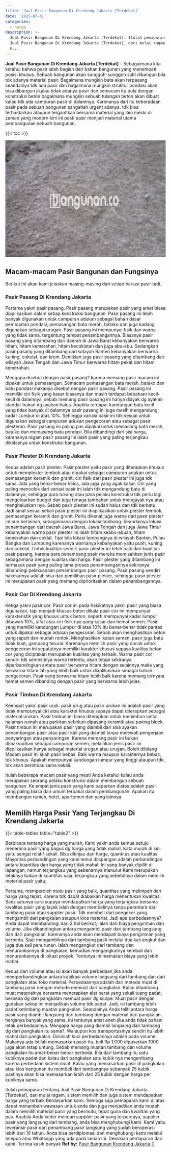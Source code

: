 ```yaml
---
title: 'Jual Pasir Bangunan Di Krendang Jakarta [Terdekat]'
date: '2025-07-01'
categories:
  - harga
description: >-
  Jual Pasir Bangunan Di Krendang Jakarta [Terdekat]. Itulah pemaparan tentang
  Jual Pasir Bangunan Di Krendang Jakarta [Terdekat], dari mulai ragam, sistem
  m...
---
```


**Jual Pasir Bangunan Di Krendang Jakarta \[Terdekat\]** – Sebagaimana kita ketahui bahwa pasir ialah bagian dari bahan bangunan yang menempati posisi khusus. Sebuah bangunan akan sungguh-sungguh sulit dibangun bila tdk adanya material pasir. Bagaimana mungkin bata akan terpasang seandainya tdk ada pasir dan bagaimana mungkin struktur pondasi akan bisa dibangun jikalau tidak adanya pasir dan semacam itu pula dengan konstruksi beton bagaimana mungkin sebuah tulangan beton akan dibuat kalau tdk ada campuran pasir di dalamnya. Karenanya dari itu keberadaan pasir pada sebuah bangunan sangatlah urgent adanya. tdk bisa terhindarkan ataupun tergantikan bersama material yang lain meski di zaman yang modern kini ini pasti pasir menjadi material utama pembangunan sebuah bangunan.

{{< toc >}}

![Jual Pasir Bangunan Di Krendang Jakarta [Terdekat]](/images/jual-pasir-bangunan-20.png)

## Macam-macam Pasir Bangunan dan Fungsinya

Berikut ini akan kami jelaskan masing-masing dari setiap Variasi pasir tadi.

### Pasir Pasang Di Krendang Jakarta

Pertama yakni pasir pasang. Pasir pasang merupakan pasir yang amat biasa diaplikasikan dalam setiap konstruksi bangunan. Pasir pasang ini lebih banyak digunakan untuk campuran adukan sebagai bahan dasar pembuatan pondasi, pemasangan bata merah, batako dan juga kadang digunakan sebagai urugan. Pasir pasang ini mempunyai fisik dan warna yang tidak sama, tergantung tempat penambangannya. Biasanya pasir pasang yang ditambang dari daerah di Jawa Barat kebanyakan berwarna hitam, hitam kemerahan, hitam kecoklatan dan juga abu-abu. Sedangkan pasir pasang yang ditambang dari wilayah Banten kebanyakan berwarna kuning, cokelat, dan krem. Demikian juga pasir pasang yang ditambang dari wilayah Jawa Tengah dan Jawa Timur berwarna hitam pekat dan hitam kemerahan.

Mengapa disebut dengan pasir pasang? karena memang pasir macam ini dipakai untuk pemasangan. Semacam pemasangan bata merah, batako dan batu pondasi makanya disebut dengan pasir pasang. Pasir pasang ini memiliki ciri fisik yang kasar biasanya dan masih terdapat bebatuan kecil-kecil di dalamnya, sebab memang pasir pasang ini hanya diayak dg ayakan standar bukan dg ayakan halus. Apabila terdapat kandungan batu kecil yang tidak banyak di dalamnya pasir pasang ini juga masih mengandung kadar Lumpur di atas 10%. Sehingga variasi pasir ini tdk sesuai untuk digunakan sebagai campuran adukan pengecoran atau sebagai pasir plesteran. Pasir pasang ini paling pas dipakai untuk memasang bata merah, batako dan memasang batu pondasi. Bila dibandingi dari sisi harga, karenanya ragam pasir pasang ini ialah pasir yang paling terjangkau dikelasnya untuk konstruksi bangunan.

### Pasir Plester Di Krendang Jakarta

Kedua adalah pasir plester. Pasir plester yaitu pasir yang diterapkan khusus untuk memplester tembok atau dipakai sebagai campuran adukan untuk pemasangan keramik dan granit. ciri fisik dari pasir plester ini juga tdk sama. Ada yang benar-benar halus, ada juga yang agak kasar. Ciri yang paling mencolok dari variasi pasir ini ialah tdk mengandung batu di dalamnya, sehingga para tukang atau para pelaku konstruksi tdk perlu lagi mengeluarkan budget dan juga tenaga tambahan untuk mengayak nya atau menghaluskan nya. Sebab pasir plester ini sudah halus dan tdk berbatu. Jadi amat sesuai sekali pasir plester ini diaplikasikan untuk plester tembok, pemasangan keramik dan granit. Perlu dikenal juga warna dari pasir plester ini pun berlainan, sebagaimana dengan lokasi tambang. Seandainya lokasi penambangan dari daerah Jawa Barat, Jawa Tengah dan juga Jawa Timur kebanyakan warna pasir plester ini ialah hitam keabu-abuan, hitam kemerahan dan coklat. Tapi bila lokasi tambangnya di wilayah Banten, Pulau Bangka dan Lampung karenanya warnanya kebanyakan yaitu putih, kuning dan cokelat. Untuk kualitas sendiri pasir plester ini lebih baik dari kwalitas pasir pasang, karena para penambang pasir mereka memisahkan jenis pasir sebagaimana dengan kualitas dan harga. Pasir plester yang ditambang ini termasuk pasir yang paling lama proses penambangannya sekiranya dibandingi pelaksanaan penambangan pasir pasang. Pasir pasang sendiri hakekatnya adalah sisa dari pemilihan pasir plester, sehingga pasir plester ini merupakan pasir yang memang diprioritaskan dalam penambangannya.

### Pasir Cor Di Krendang Jakarta

Ketiga yakni pasir cor. Pasir cor ini pada hakikatnya yakni pasir yang biasa digunakan, tapi menjadi khusus beton dikala pasir cor ini mempunyai karakteristik yang khusus untuk beton; seperti mempunyai kadar lumpur dibawah 10%, sifat atau ciri fisik nya yang kasar dan hemat semen. Pasir yang memiliki kandungan Lumpur di atas 10% itu benar-benar tidak pantas untuk dipakai sebagai adukan pengecoran. Sebab akan menghasilkan beton yang rapuh dan mudah rontok. Menghasilkan ikatan semen, pasir juga batu tidak kuat, gampang terurai. Karenanya memilih pasir yang cocok untuk pengecoran ini sepatutnya memiliki karakter khusus supaya kualitas beton cor yang diciptakan merupakan kualitas yang terbaik. Warna pasir cor sendiri tdk semestinya warna tertentu, akan tetapi sekiranya diperbandingkan antara pasir berwarna hitam dengan selainnya maka yang berwarna hitam lah yang lebih baik untuk diaplikasikan sebagai bahan pengecoran. Pasir yang berwarna hitam lebih baik karena memang ternyata hemat semen dibanding dengan pasir yang berwarna lebih jelas.

### Pasir Timbun Di Krendang Jakarta

Keempat yakni pasir uruk. pasir urug atau pasir urukan ini adalah pasir yang tidak mempunyai ciri atau karakter khusus supaya dapat diterapkan sebagai material urukan. Pasir timbun ini biasa diterapkan untuk menimbun lantai, halaman rumah atau parkiran sebelum dipasang keramik atau paving block. Pasir timbun ini merupakan pasir yang diambil dari sisa ayakan penambangan pasir atau pasir kali yang diambil tanpa melewati pengerjaan penyaringan atau penyaringan. Karena memang pasir ini bukan dimaksudkan sebagai campuran semen, melainkan jenis pasir ini diaplikasikan hanya sebagai material urugan atau urugan. Boleh dibilang Macam pasir ini ialah pasir bebas. Baik warna maupun karakternya bebas, tdk khusus. Apakah mempunyai kandungan lumpur yang tinggi ataupun tdk, tdk akan berimbas sama sekali.

Itulah beberapa macam pasir yang mesti Anda ketahui kalau anda merupakan seorang pelaku konstruksi dalam membangun sebuah bangunan. Ke empat jenis pasir yang kami paparkan diatas adalah pasir yang paling biasa dan umum terpakai dalam pembangunan. Apakah itu membangun rumah, hotel, apartemen dan yang lainnya.

## Memilih Harga Pasir Yang Terjangkau Di Krendang Jakarta

{{< table-tables table="table2" >}}

Berbicara tentang harga yang murah, Kami yakin anda semua setuju menerima pasir yang bagus dg harga yang tidak mahal. Kata murah di sini yaitu sangat relatif sekali. Bisa ditinjau dari harga, quantitas atau kualitas. Mayoritas perbandingan yang kami temui dilapangan adalah perbandingan antara kuantitas dan harga yang tidak mahal. Ini yang banyak dipilih di lapangan, namun terjangkau yang sebenarnya menurut Kami merupakan letaknya bukan di kuantitas saja. terjangkau yang sebetulnya dalam memilih material pasir yaitu;

Pertama, memperoleh mutu pasir yang baik, quantitas yang melimpah dan harga yang tepat. Karena tdk dapat diabaikan harga menentukan kwalitas. Satu-satunya cara supaya mendapatkan harga yang terjangkau bersama kwalitas pasir yang layak ialah dengan membelinya tanpa perantara dari tambang pasir atau supplier pasir. Tdk membeli dari pengecer yang mengambil dari pangkalan ataupun kios material. Jadi apa perbedaannya? Anda dapat membandingi dari 2 hal berikut; ialah dari biaya pengiriman dan volume. Jika dibandingkan antara mengambil pasir dari tambang langsung dan dari pangkalan, karenanya anda akan mendapati biaya pengiriman yang berbeda. Saat mengambilnya dari tambang pasti melalui dua kali angkut dan juga dua kali penurunan. Ialah mengangkut dari tambang dan menurunkannya di pangkalan, kemudian mengangkutnya kembali dan menurunkannya di lokasi proyek. Tentunya ini memakan biaya yang lebih mahal.

Kedua dari volume atau isi akan banyak perbedaan jika anda memperbandingkan antara kubikasi volume langsung dari tambang dan dari pangkalan atau toko material. Perbedaannya adalah dari metode muat di tambang pasir dengan metode memuat dari pangkalan. Kalau ditambang muat materialnya bersama menerapkan alat berat yang sekali tuang padat, berbeda dg dari pangkalan memuat pasir dg scope. Muat pasir dengan gunakan sekop ini menjadikan volume tdk padat. Jadi, isi tambang lebih padat ketimbang muatan pangkalan. Seandainya Anda teliti antara harga pasir yang diambil langsung dari tambang dengan material dari pangkalan harganya banyak yang sama. Ini tentunya amat aneh jika anda tidak paham letak perbedaannya. Mengapa harga yang diambil langsung dari tambang dg dari pangkalan itu sama?. Walaupun kos transportasinya sendiri itu lebih mahal dari pangkalan. Disinilah kuci perbedaannya adalah pada volume. Makanya ada istilah memasarkan pasir itu, beli Rp 1.000 dipasarkan 1000 juga akan tetap untung. Sebab memang muatan tambang dan volume pangkalan itu amat-benar-benar berbeda. Bila dari tambang itu satu kubiknya padat dan kalau dari pangkalan satu kubik nya mengembang karena perbedaan sistem muat. Kalau yang memasarkan pasir di pangkalan atau kios bangunan itu membeli dari tambangnya sebanyak 25 kubik, pastinya akan bisa memasarkan lebih dari 25 kubik dengan harga per kubiknya sama.

Itulah pemaparan tentang Jual Pasir Bangunan Di Krendang Jakarta \[Terdekat\], dari mulai ragam, sistem memilih dan juga sistem mendapatkan harga yang terbaik Berdasarkan kami. Semoga saja pemaparan kami di atas dapat menambah wawasan untuk anda dan juga menjadikan anda mudah dalam memilih material pasir yang bermutu, tepat guna dan kwalitas yang pas. Apabila Anda keder mencari supplier pasir yang terpercaya, supplier pasir yang langsung dari tambang, anda bisa menghubungi kami. Kami yaitu leveransir pasir dari penambang pasir langsung yang sudah beroperasi lebih dari 10 tahun. Anda bisa berdiplomasi dan menghubungi kami melalui telepon atau Whatsapp yang ada pada laman ini. Demikian pemaparan dari kami. Terima kasih banyak
**Ref by:** [Pasir Bangunan Krendang Jakarta []](https://id.wikipedia.org/wiki/Pasir)
